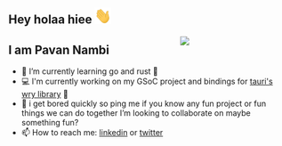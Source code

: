 <h2> Hey holaa hiee <img src="Hi.gif" width="30px"> </h2>

<img align="right" src="https://media.tenor.com/aN8LceXPcNwAAAAd/hey-hey-hey-haikyuu.gif" width="195px"  >


## I am Pavan Nambi
- 🌱 I’m currently learning go and rust 💙
- 💻 I'm currently working on my GSoC project and bindings for [tauri's wry library](https://github.com/gintama91/wry_ruby) 🚀
- 👯 i get bored quickly so ping me if you know any fun project or fun things we can do together I’m looking to collaborate on maybe something fun?
- 📫 How to reach me: [linkedin](https://www.linkedin.com/in/pavan-nambi/) or [twitter](https://twitter.com/pavan4820)



